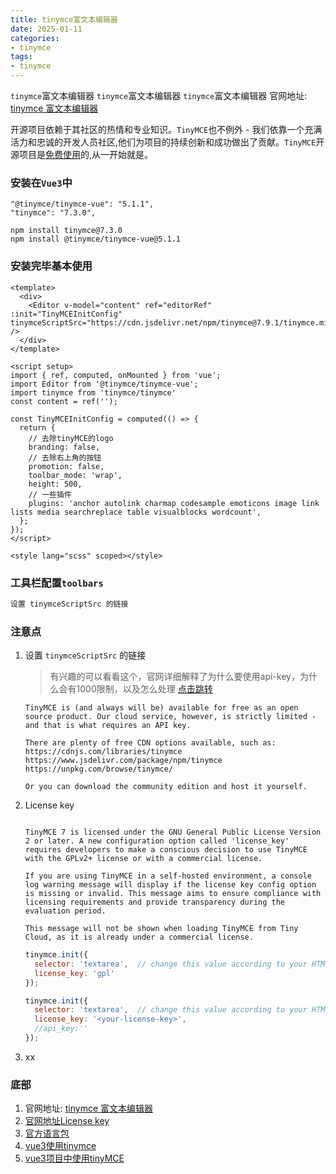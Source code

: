 ```yaml
---
title: tinymce富文本编辑器
date: 2025-01-11
categories: 
- tinymce
tags:
- tinymce
---
```

`tinymce`富文本编辑器
`tinymce`富文本编辑器
`tinymce`富文本编辑器
官网地址: [tinymce 富文本编辑器](https://www.tiny.cloud/tinymce/)

<!-- more -->

开源项目依赖于其社区的热情和专业知识。`TinyMCE`也不例外 - 我们依靠一个充满活力和忠诚的开发人员社区,他们为项目的持续创新和成功做出了贡献。`TinyMCE`开源项目是[免费使用](https://www.tiny.cloud/blog/category/open-source/)的,从一开始就是。

### 安装在`Vue3`中

```shell
"@tinymce/tinymce-vue": "5.1.1",
"tinymce": "7.3.0",

npm install tinymce@7.3.0
npm install @tinymce/tinymce-vue@5.1.1
```

### 安装完毕基本使用

```vue
<template>
  <div>
    <Editor v-model="content" ref="editorRef" :init="TinyMCEInitConfig" tinymceScriptSrc="https://cdn.jsdelivr.net/npm/tinymce@7.9.1/tinymce.min.js" />
  </div>
</template>

<script setup>
import { ref, computed, onMounted } from 'vue';
import Editor from '@tinymce/tinymce-vue';
import tinymce from 'tinymce/tinymce'
const content = ref('');

const TinyMCEInitConfig = computed(() => {
  return {
    // 去除tinyMCE的logo
    branding: false,
    // 去除右上角的按钮
    promotion: false,
    toolbar_mode: 'wrap',
    height: 500,
    // 一些插件
    plugins: 'anchor autolink charmap codesample emoticons image link lists media searchreplace table visualblocks wordcount',
  };
});
</script>

<style lang="scss" scoped></style>
```

### 工具栏配置`toolbars`

```js
设置 tinymceScriptSrc 的链接
```

### 注意点

1. 设置 `tinymceScriptSrc` 的链接

   > 有兴趣的可以看看这个，官网详细解释了为什么要使用api-key，为什么会有1000限制，以及怎么处理 [点击跳转](https://github.com/tinymce/tinymce/discussions/9207)

   ```wiki
   TinyMCE is (and always will be) available for free as an open source product. Our cloud service, however, is strictly limited - and that is what requires an API key.
   
   There are plenty of free CDN options available, such as:
   https://cdnjs.com/libraries/tinymce
   https://www.jsdelivr.com/package/npm/tinymce
   https://unpkg.com/browse/tinymce/
   
   Or you can download the community edition and host it yourself.
   ```

2. License key
   ```wiki
   	
   TinyMCE 7 is licensed under the GNU General Public License Version 2 or later. A new configuration option called 'license_key' requires developers to make a conscious decision to use TinyMCE with the GPLv2+ license or with a commercial license.
   
   If you are using TinyMCE in a self-hosted environment, a console log warning message will display if the license key config option is missing or invalid. This message aims to ensure compliance with licensing requirements and provide transparency during the evaluation period.
   
   This message will not be shown when loading TinyMCE from Tiny Cloud, as it is already under a commercial license.
   ```

   ```js
   tinymce.init({
     selector: 'textarea',  // change this value according to your HTML
     license_key: 'gpl'
   });
   
   tinymce.init({
     selector: 'textarea',  // change this value according to your HTML
     license_key: '<your-license-key>',
     //api_key:''
   });
   ```

   

3. xx



### 底部

1. 官网地址: [tinymce 富文本编辑器](https://www.tiny.cloud/tinymce/)
1. [官网地址License key](https://www.tiny.cloud/docs/tinymce/latest/license-key/)
1. [官方语言包](https://www.tiny.cloud/get-tiny/language-packages/)
2. [vue3使用tinymce](https://www.cnblogs.com/pavetr/p/17238625.html)
2. [vue3项目中使用tinyMCE](https://juejin.cn/post/7519121073544495139)























